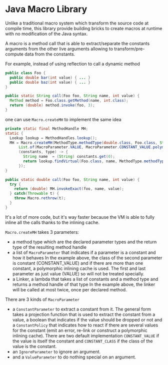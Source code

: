 # Java Macro Library

Unlike a traditional macro system which transform the source code at compile time,
this library provide building bricks to create macros at runtime with no modification of the Java syntax.

A macro is a method call that is able to extract/separate the constants arguments from
the other live arguments allowing to transform/pre-compute data from the constants.

For example, instead of using reflection to call a dynamic method
```java
public class Foo {
  public double bar(int value) { ... }
  public double baz(int value) { ... }
}

public static String call(Foo foo, String name, int value) {
  Method method = Foo.class.getMethod(name, int.class);
  return (double) method.invoke(foo, 3);  
}
```

one can use `Macro.createMH` to implement the same idea
```java
private static final MethodHandle MH;
static {
  Lookup lookup = MethodHandles.lookup();
  MH = Macro.createMH(MethodType.methodType(double.class, Foo.class, String.class, int.class),
      List.of(MacroParameter.VALUE, MacroParameter.CONSTANT_VALUE.polymorphic(), MacroParameter.VALUE),
      (constants, type) -> {
        String name  = (String) constants.get(0);
        return lookup.findVirtual(Foo.class, name, MethodType.methodType(double.class, int.class)).asType(type);
      });
}

public static double call(Foo foo, String name, int value) {
  try {
    return (double) MH.invokeExact(foo, name, value);
  } catch(Throwable t) {
    throw Macro.rethrow(t);
  }
}
```

It's a lot of more code, but it's way faster because the VM is able to fully inline all the calls thanks to
the inlining cache.

`Macro.createMH` takes 3 parameters:
- a method type which are the declared parameter types and the return type of the resulting method handle
- a list of `MacroParameter` that indicates if a parameter is a constant and how it behaves
  In the example above, the class of the second parameter is constant (CONSTANT_VALUE) and if there are more
  than one constant, a polymorphic inlining cache is used. The first and last parameter as just value (VALUE)
  so will not be treated specially.
- a Linker, a lambda that takes a list of constants and a method type and returns a method handle of that type
  In the example above, the linker will be called at most twice, once per declared method.

There are 3 kinds of `MacroParameter`
- a `ConstantParameter` to extract a constant from it.
  The general form takes a projection function that is used to extract the constant from a value,
  a boolean that indicates if the value should be dropped or not and a `ConstantPolicy` that indicates
  how to react if there are several values for the constant (emit an error, re-link or construct a polymorphic
  inlining cache). There are two default implementation `CONSTANT_VALUE` if the value is itself the constant
  and `CONSTANT_CLASS` if the class of the value is the constant.
- an `IgnoreParameter` to ignore an argument.
- and a `ValueParameter` to do nothing special on an argument.

